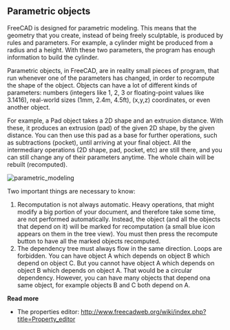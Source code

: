 ## Parametric objects

FreeCAD is designed for parametric modeling. This means that the geometry that you create, instead of being
freely sculptable, is produced by rules and parameters. For example, a cylinder might be produced from a
radius and a height. With these two parameters, the program has enough information to build the cylinder.

Parametric objects, in FreeCAD, are in reality small pieces of program, that run whenever one of the
parameters has changed, in order to recompute the shape of the object. Objects can have a lot of different
kinds of parameters: numbers (integers like 1, 2, 3 or floating-point values like 3.1416), real-world sizes
(1mm, 2.4m, 4.5ft), (x,y,z) coordinates, or even another object.

For example, a Pad object takes a 2D shape and an extrusion distance. With these, it produces an extrusion (pad)
of the given 2D shape, by the given distance. You can then use this pad as a base for further operations, such as
subtractions (pocket), until arriving at your final object. All the intermediary operations (2D shape, pad,
pocket, etc) are still there, and you can still change any of their parameters anytime. The whole chain will 
be rebuilt (recomputed).

![parametric_modeling](http://www.freecadweb.org/wiki/images/4/47/Parametric_objects.jpg)

Two important things are necessary to know:

1. Recomputation is not always automatic. Heavy operations, that might modify a big portion of your document, and therefore take some time, are not performed automatically. Instead, the object (and all the objects that depend on it) will be marked for recomputation (a small blue icon appears on them in the tree view). You must then press the recompute button to have all the marked objects recomputed.
2. The dependency tree must always flow in the same direction. Loops are forbidden. You can have object A which depends on object B which depend on object C. But you cannot have object A which depends on object B which depends on object A. That would be a circular dependency. However, you can have many objects that depend ona same object, for example objects B and C both depend on A.

**Read more**

* The properties editor: http://www.freecadweb.org/wiki/index.php?title=Property_editor
